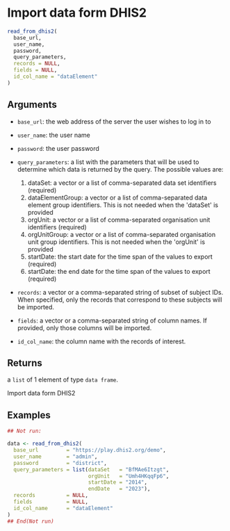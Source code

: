 # Import data form DHIS2

```r
read_from_dhis2(
  base_url,
  user_name,
  password,
  query_parameters,
  records = NULL,
  fields = NULL,
  id_col_name = "dataElement"
)
```

## Arguments

- `base_url`: the web address of the server the user wishes to log in to
- `user_name`: the user name
- `password`: the user password
- `query_parameters`: a list with the parameters that will be used to determine which data is returned by the query. The possible values are:
    
    1. dataSet: a vector or a list of comma-separated data set identifiers (required)
    2. dataElementGroup: a vector or a list of comma-separated data element group identifiers. This is not needed when the 'dataSet' is provided
    3. orgUnit: a vector or a list of comma-separated organisation unit identifiers (required)
    4. orgUnitGroup: a vector or a list of comma-separated organisation unit group identifiers. This is not needed when the 'orgUnit' is provided
    5. startDate: the start date for the time span of the values to export (required)
    6. startDate: the end date for the time span of the values to export (required)
- `records`: a vector or a comma-separated string of subset of subject IDs. When specified, only the records that correspond to these subjects will be imported.
- `fields`: a vector or a comma-separated string of column names. If provided, only those columns will be imported.
- `id_col_name`: the column name with the records of interest.

## Returns

a `list` of 1 element of type `data frame`.

Import data form DHIS2

## Examples

```r
## Not run:

data <- read_from_dhis2(
  base_url         = "https://play.dhis2.org/demo",
  user_name        = "admin",
  password         = "district",
  query_parameters = list(dataSet   = "BfMAe6Itzgt",
                          orgUnit   = "Umh4HKqqFp6",
                          startDate = "2014",
                          endDate   = "2023"),
  records          = NULL,
  fields           = NULL,
  id_col_name      = "dataElement"
)
## End(Not run)
```
